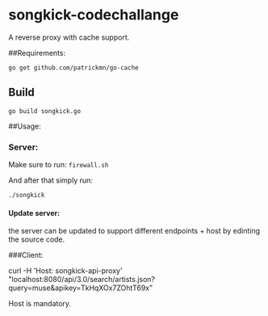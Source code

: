# songkick-codechallange

A reverse proxy with cache support.

##Requirements:

``go get github.com/patrickmn/go-cache``

## Build

``go build songkick.go``

##Usage:

### Server:
Make sure to run:
``firewall.sh``

And after that simply run:

``./songkick``

#### Update server:

the server can be updated to support different endpoints + host by edinting the source code.

###Client:

curl -H 'Host: songkick-api-proxy' "localhost:8080/api/3.0/search/artists.json?query=muse&apikey=TkHqXOx7ZOhtT69x"

Host is mandatory.

